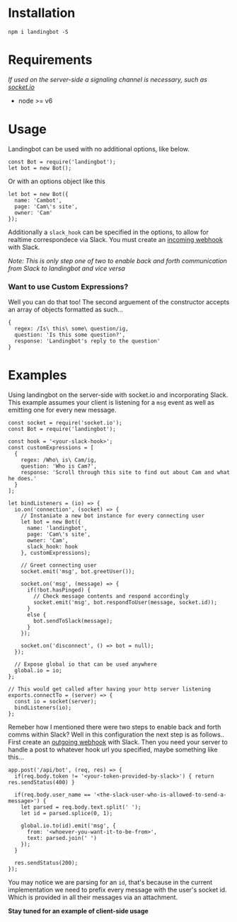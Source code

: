 # Installation

`npm i landingbot -S`

# Requirements

*If used on the server-side a signaling channel is necessary, such as [socket.io](https://socket.io)*

- node >= v6

# Usage

Landingbot can be used with no additional options, like below.

```
const Bot = require('landingbot');
let bot = new Bot();
```

Or with an options object like this

```
let bot = new Bot({
  name: 'Cambot',
  page: 'Cam\'s site',
  owner: 'Cam'
});
```

Additionally a `slack_hook` can be specified in the options, to allow for realtime correspondece via Slack. You must create an [incoming webhook](https://slack.com/services/new/incoming-webhook) with Slack.

*Note: This is only step one of two to enable back and forth communication from Slack to landingbot and vice versa*

### Want to use Custom Expressions?

Well you can do that too! The second arguement of the constructor accepts an array of objects formatted as such...

```
{
  regex: /Is\ this\ some\ question/ig,
  question: 'Is this some question?',
  response: 'Landingbot's reply to the question'
}
```
# Examples

Using landingbot on the server-side with socket.io and incorporating Slack. 
This example assumes your client is listening for a `msg` event as well as emitting 
one for every new message.

```
const socket = require('socket.io');
const Bot = require('landingbot');

const hook = '<your-slack-hook>';
const customExpressions = [
  {
    regex: /Who\ is\ Cam/ig,
    question: 'Who is Cam?',
    response: 'Scroll through this site to find out about Cam and what he does.'
  }
];

let bindListeners = (io) => {
  io.on('connection', (socket) => {
    // Instaniate a new bot instance for every connecting user
    let bot = new Bot({
      name: 'landingbot',
      page: 'Cam\'s site',
      owner: 'Cam',
      slack_hook: hook
    }, customExpressions);

    // Greet connecting user
    socket.emit('msg', bot.greetUser());

    socket.on('msg', (message) => {
      if(!bot.hasPinged) {
        // Check message contents and respond accordingly
        socket.emit('msg', bot.respondToUser(message, socket.id));
      }
      else {
        bot.sendToSlack(message);
      }
    });

    socket.on('disconnect', () => bot = null);
  });

  // Expose global io that can be used anywhere
  global.io = io;
};

// This would get called after having your http server listening
exports.connectTo = (server) => {
  const io = socket(server);
  bindListeners(io);
};
```

Remeber how I mentioned there were two steps to enable back and forth comms within Slack? 
Well in this configuration the next step is as follows.. 
First create an [outgoing webhook](https://slack.com/services/new/outgoing-webhook) with Slack. 
Then you need your server to handle a post to whatever hook url you specified, maybe something like this...

```
app.post('/api/bot', (req, res) => {
  if(req.body.token != '<your-token-provided-by-slack>') { return res.sendStatus(400) }

  if(req.body.user_name == '<the-slack-user-who-is-allowed-to-send-a-message>') {
    let parsed = req.body.text.split(' ');
    let id = parsed.splice(0, 1);

    global.io.to(id).emit('msg', {
      from: '<whoever-you-want-it-to-be-from>',
      text: parsed.join(' ')
    });
  }

  res.sendStatus(200);
});
```

You may notice we are parsing for an `id`, that's because in the current implementation we need to prefix 
every message with the user's socket id. Which is provided in all their messages via an attachment.

**Stay tuned for an example of client-side usage**

